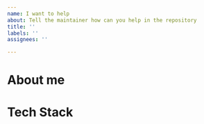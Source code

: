 ```yaml
---
name: I want to help
about: Tell the maintainer how can you help in the repository
title: ''
labels: ''
assignees: ''

---
```


# About me


# Tech Stack
